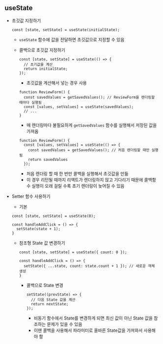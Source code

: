 ## useState

+ 초깃값 지정하기
  
  ```
  const [state, setState] = useState(initialState);
  ```
  
  + `useState` 함수에 값을 전달하면 초깃값으로 지정할 수 있음
  
  + 콜백으로 초깃값 지정하기
    
    ```
    const [state, setState] = useState(() => {
      // 초기값을 계산
      return initialState;
    });
    ```
    
    + 초깃값을 계산해서 넣는 경우 사용
    
    ```
    function ReviewForm() {
      const savedValues = getSavedValues(); // ReviewForm을 렌더링할 때마다 실행됨
      const [values, setValues] = useState(savedValues);
      // ...
    }
    ```
    
    + 매 렌더링마다 불필요하게 `getSavedValues` 함수를 실행해서 저장된 값을 가져옴
    
    ```
    function ReviewForm() {
      const [values, setValues] = useState(() => {
        const savedValues = getSavedValues(); // 처음 렌더링할 때만 실행됨
        return savedValues
      });
    ```
    
    + 처음 렌더링 할 때 한 번만 콜백을 실행해서 초깃값을 만듦
    + 이 경우 리턴될 때까지 리액트가 렌더링하지 않고 기다리기 때문에 콜백함수 실행이 오래 걸릴 수록 초기 렌더링이 늦어질 수 있음

+ Setter 함수 사용하기
  
  + 기본
  
  ```
  const [state, setState] = useState(0);
  
  const handleAddClick = () => {
    setState(state + 1);
  }
  ```
  
  + 참조형 State 값 변경하기
    
    ```
    const [state, setState] = useState({ count: 0 });
    
    const handleAddClick = () => {
      setState({ ...state, count: state.count + 1 }); // 새로운 객체 생성
    }
    ```
    
    + 콜백으로 State 변경
      
      ```
      setState((prevState) => {
        // 다음 State 값을 계산
        return nextState;
      });
      ```
      
      + 비동기 함수에서 State를 변경하게 되면 최신 값이 아닌 State 값을 참조하는 문제가 있을 수 있음
      + 이땐 콜백을 사용해서 파라미터로 올바른 State값을 가져와서 사용해야 함